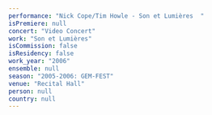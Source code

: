 ```yaml
---
performance: "Nick Cope/Tim Howle - Son et Lumières  "
isPremiere: null
concert: "Video Concert"
work: "Son et Lumières"
isCommission: false
isResidency: false
work_year: "2006"
ensemble: null
season: "2005-2006: GEM-FEST"
venue: "Recital Hall"
person: null
country: null
---
```


